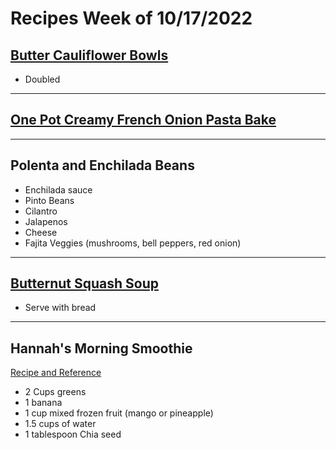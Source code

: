 # Recipes Week of 10/17/2022

## [Butter Cauliflower Bowls](https://damndelicious.net/wprm_print/33847/)

- Doubled 

---

## [One Pot Creamy French Onion Pasta Bake](https://www.halfbakedharvest.com/wprm_print/35215)

---

## Polenta and Enchilada Beans

- Enchilada sauce
- Pinto Beans
- Cilantro
- Jalapenos 
- Cheese 
- Fajita Veggies (mushrooms, bell peppers, red onion)

---

## [Butternut Squash Soup](https://cookieandkate.com/roasted-butternut-squash-soup/print/23988/)

- Serve with bread

---

## Hannah's Morning Smoothie

[Recipe and Reference](https://joyfoodsunshine.com/green-smoothie/)

- 2 Cups greens
- 1 banana
- 1 cup mixed frozen fruit (mango or pineapple)
- 1.5 cups of water
- 1 tablespoon Chia seed